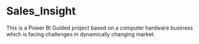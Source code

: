 # Sales_Insight

This is a Power BI Guided project based on a computer hardware business which is facing challenges in dynamically changing market.
